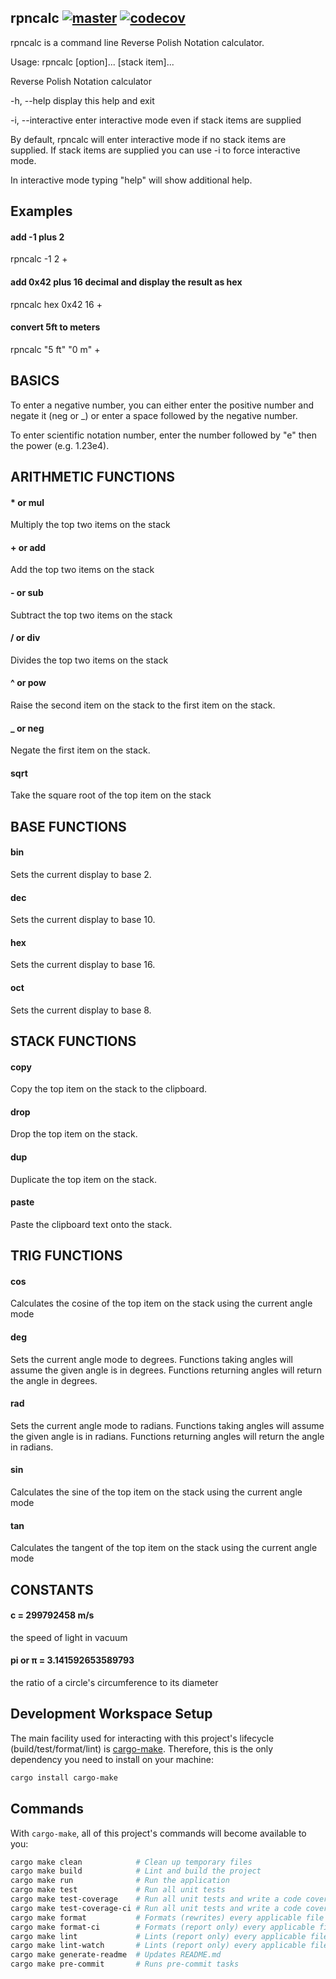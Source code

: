 
## rpncalc [![master](https://github.com/joeferner/rpncalc/actions/workflows/master.yml/badge.svg)](https://github.com/joeferner/rpncalc/actions/workflows/master.yml) [![codecov](https://codecov.io/gh/joeferner/rpncalc/branch/master/graph/badge.svg?token=SFH1NL79H4)](https://codecov.io/gh/joeferner/rpncalc)

rpncalc is a command line Reverse Polish Notation calculator.

Usage: rpncalc [option]... [stack item]...

Reverse Polish Notation calculator


  -h, --help        display this help and exit

  -i, --interactive enter interactive mode even if stack items are supplied


By default, rpncalc will enter interactive mode if no stack items are supplied. If stack items are supplied you can use -i to force interactive mode.


In interactive mode typing "help" will show additional help.


## Examples

#### add -1 plus 2
rpncalc -1 2 +


#### add 0x42 plus 16 decimal and display the result as hex
rpncalc hex 0x42 16 +


#### convert 5ft to meters
rpncalc "5 ft" "0 m" +


## BASICS
To enter a negative number, you can either enter the positive number and negate it (neg or _) or enter a space followed by the negative number.


To enter scientific notation number, enter the number followed by "e" then the power (e.g. 1.23e4).


## ARITHMETIC FUNCTIONS
#### * or mul
Multiply the top two items on the stack

#### + or add
Add the top two items on the stack

#### - or sub
Subtract the top two items on the stack

#### / or div
Divides the top two items on the stack

#### ^ or pow
Raise the second item on the stack to the first item on the stack.

#### _ or neg
Negate the first item on the stack.

#### sqrt
Take the square root of the top item on the stack


## BASE FUNCTIONS
#### bin
Sets the current display to base 2.

#### dec
Sets the current display to base 10.

#### hex
Sets the current display to base 16.

#### oct
Sets the current display to base 8.


## STACK FUNCTIONS
#### copy
Copy the top item on the stack to the clipboard.

#### drop
Drop the top item on the stack.

#### dup
Duplicate the top item on the stack.

#### paste
Paste the clipboard text onto the stack.


## TRIG FUNCTIONS
#### cos
Calculates the cosine of the top item on the stack using the current angle mode

#### deg
Sets the current angle mode to degrees. Functions taking angles will assume the given angle is in degrees. Functions returning angles will return the angle in degrees.

#### rad
Sets the current angle mode to radians. Functions taking angles will assume the given angle is in radians. Functions returning angles will return the angle in radians.

#### sin
Calculates the sine of the top item on the stack using the current angle mode

#### tan
Calculates the tangent of the top item on the stack using the current angle mode


## CONSTANTS
#### c = 299792458 m/s
the speed of light in vacuum

#### pi or π = 3.141592653589793
the ratio of a circle's circumference to its diameter





## Development Workspace Setup

The main facility used for interacting with this project's lifecycle (build/test/format/lint) is
[cargo-make](https://sagiegurari.github.io/cargo-make). Therefore, this is the only dependency you need to install on your machine:

```bash
cargo install cargo-make
```

## Commands

With `cargo-make`, all of this project's commands will become available to you:

```bash
cargo make clean            # Clean up temporary files
cargo make build            # Lint and build the project
cargo make run              # Run the application
cargo make test             # Run all unit tests
cargo make test-coverage    # Run all unit tests and write a code coverage report to STDOUT
cargo make test-coverage-ci # Run all unit tests and write a code coverage report to a text file in LCOV format
cargo make format           # Formats (rewrites) every applicable file in the project
cargo make format-ci        # Formats (report only) every applicable file in the project
cargo make lint             # Lints (report only) every applicable file in the project
cargo make lint-watch       # Lints (report only) every applicable file in the project and re-lints whenever files change
cargo make generate-readme  # Updates README.md
cargo make pre-commit       # Runs pre-commit tasks
```


